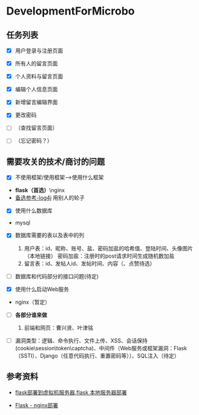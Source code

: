 # DevelopmentForMicrobo

## 任务列表

- [x] 用户登录与注册页面

- [x] 所有人的留言页面

- [x] 个人资料与留言页面

- [x] 编辑个人信息页面

- [x] 新增留言编辑界面

- [x] 更改密码

- [ ] （查找留言页面）

- [ ] （忘记密码？）

## 需要攻关的技术/商讨的问题

- [x] 不使用框架/使用框架-->使用什么框架
- **flask（首选）**\nginx
- [备选参考-log4j](https://blog.csdn.net/weixin_51194266/article/details/125524303?spm=1001.2014.3001.5502) 用别人的轮子

- [x] 使用什么数据库
- mysql

- [x] 数据库需要的表以及表中的列
  1. 用户表：id、昵称、账号、盐、密码加盐的哈希值、登陆时间、头像图片（本地链接）
   密码加盐：注册时的post请求时间生成随机数加盐
  2. 留言表：id、发帖人id、发帖时间、内容（、点赞待选）

- [ ] 数据库和代码部分的接口问题(待定)

- [x] 使用什么启动Web服务
- nginx（暂定）

- [ ] **各部分谁来做**
  1. 前端和网页：曹兴贤、叶津铭

- [ ] 漏洞类型：逻辑、命令执行、文件上传、XSS、会话保持(cookie\session\token\captcha)、中间件（Web服务或框架漏洞：Flask（SSTI）、Django（任意代码执行、重置密码等））、SQL注入（待定）

## 参考资料

- [flask部署到虚拟机服务器,flask 本地服务器部署](https://blog.csdn.net/weixin_29994499/article/details/119631320)

- [Flask - nginx部署](https://blog.csdn.net/qq_33962481/article/details/114375048)